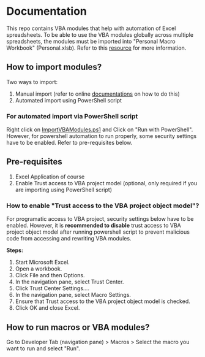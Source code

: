 # Documentation

This repo contains VBA modules that help with automation of Excel spreadsheets. To be able to use the VBA modules globally across multiple spreadsheets, the modules must be imported into "Personal Macro Workbook" (Personal.xlsb). Refer to this [resource](https://support.microsoft.com/en-us/office/create-and-save-all-your-macros-in-a-single-workbook-66c97ab3-11c2-44db-b021-ae005a9bc790) for more information.

## How to import modules?
Two ways to import:
1. Manual import (refer to online [documentations](https://support.esri.com/en-us/knowledge-base/import-modules-to-vba-1462478931981-000003483) on how to do this)
2. Automated import using PowerShell script

### For automated import via PowerShell script 
Right click on [ImportVBAModules.ps1](ImportVBAModules.ps1) and Click on "Run with PowerShell". However, for powershell automation to run properly, some security settings have to be enabled. Refer to pre-requisites below.

## Pre-requisites
1. Excel Application of course
2. Enable Trust access to VBA project model (optional, only required if you are importing using PowerShell script)

### How to enable "Trust access to the VBA project object model"?

For programatic access to VBA project, security settings below have to be enabled. However, it is **recommended to disable** trust access to VBA project object model after running powershell script to prevent malicious code from accessing and rewriting VBA modules.

**Steps:**
1. Start Microsoft Excel.
2. Open a workbook.
3. Click File and then Options.
4. In the navigation pane, select Trust Center.
5. Click Trust Center Settings....
6. In the navigation pane, select Macro Settings.
7. Ensure that Trust access to the VBA project object model is checked.
8. Click OK and close Excel.

## How to run macros or VBA modules?
Go to Developer Tab (navigation pane) > Macros > Select the macro you want to run and select "Run".